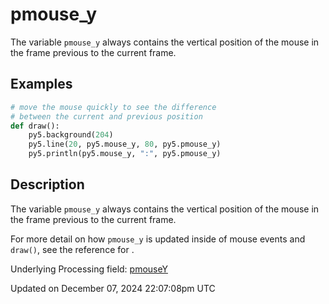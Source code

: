 # pmouse_y

The variable `pmouse_y` always contains the vertical position of the mouse in the frame previous to the current frame.

## Examples

<div class="example-table">

<div class="example-row"><div class="example-cell-image">

</div><div class="example-cell-code">

```python
# move the mouse quickly to see the difference
# between the current and previous position
def draw():
    py5.background(204)
    py5.line(20, py5.mouse_y, 80, py5.pmouse_y)
    py5.println(py5.mouse_y, ":", py5.pmouse_y)
```

</div></div>

</div>

## Description

The variable `pmouse_y` always contains the vertical position of the mouse in the frame previous to the current frame.

For more detail on how `pmouse_y` is updated inside of mouse events and `draw()`, see the reference for [](sketch_pmouse_x).

Underlying Processing field: [pmouseY](https://processing.org/reference/pmouseY.html)

Updated on December 07, 2024 22:07:08pm UTC
